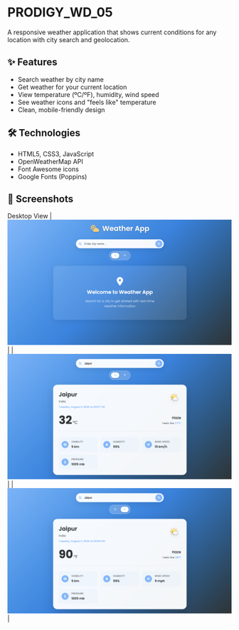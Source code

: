 # PRODIGY_WD_05 

A responsive weather application that shows current conditions for any location with city search and geolocation.

## ✨ Features
- Search weather by city name
- Get weather for your current location
- View temperature (ºC/ºF), humidity, wind speed
- See weather icons and "feels like" temperature
- Clean, mobile-friendly design

## 🛠️ Technologies
- HTML5, CSS3, JavaScript
- OpenWeatherMap API
- Font Awesome icons
- Google Fonts (Poppins)

## 🌟 Screenshots

Desktop View 
| ![Desktop Screenshot](./ssfirst.png) | 
| ![Desktop Screenshot](./sssecond.png) | 
| ![Desktop Screenshot](./ssthird.png) | 
